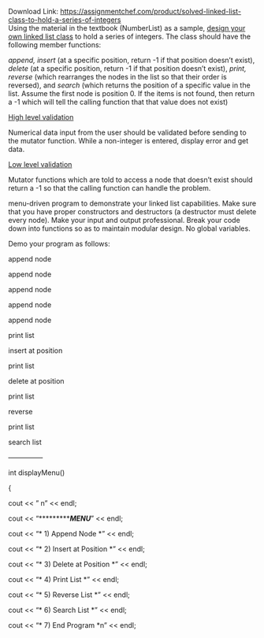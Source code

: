 Download Link: https://assignmentchef.com/product/solved-linked-list-class-to-hold-a-series-of-integers
<br>
Using the material in the textbook (NumberList) as a sample, <u>design your own linked list class</u> to hold a series of integers. The class should have the following member functions:

<em>append, insert</em> (at a specific position, return -1 if that position doesn’t exist), <em>delete</em> (at a specific position, return -1 if that position doesn’t exist), <em>print, reverse</em> (which rearranges the nodes in the list so that their order is reversed), and <em>search</em> (which returns the position of a specific value in the list. Assume the first node is position 0. If the items is not found, then return a -1 which will tell the calling function that that value does not exist)

<u>High level validation</u>

Numerical data input from the user should be validated before sending to the mutator function. While a non-integer is entered, display error and get data.

<u>Low level validation</u>

Mutator functions which are told to access a node that doesn’t exist should return a -1 so that the calling function can handle the problem.

menu-driven program to demonstrate your linked list capabilities. Make sure that you have proper constructors and destructors (a destructor must delete every node). Make your input and output professional. Break your code down into functions so as to maintain modular design. No global variables.

Demo your program as follows:

append node

append node

append node

append node

append node

print list

insert at position

print list

delete at position

print list

reverse

print list

search list

—————

int displayMenu()

{

cout &lt;&lt; ” n” &lt;&lt; endl;

cout &lt;&lt; “**********************************MENU*************************” &lt;&lt; endl;

cout &lt;&lt; “* 1) Append Node                                             *” &lt;&lt; endl;

cout &lt;&lt; “* 2) Insert at Position                                      *” &lt;&lt; endl;

cout &lt;&lt; “* 3) Delete at Position                                      *” &lt;&lt; endl;

cout &lt;&lt; “* 4) Print List                                              *” &lt;&lt; endl;

cout &lt;&lt; “* 5) Reverse List                                            *” &lt;&lt; endl;

cout &lt;&lt; “* 6) Search List                                             *” &lt;&lt; endl;

cout &lt;&lt; “* 7) End Program                                             *n” &lt;&lt; endl;